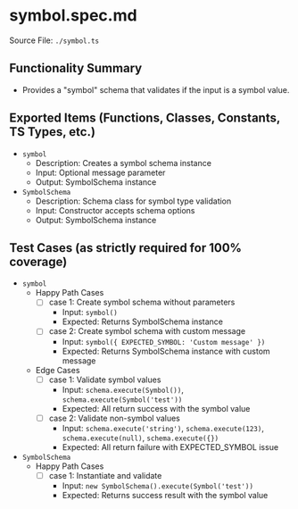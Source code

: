 # symbol.spec.md

Source File: `./symbol.ts`

## Functionality Summary
- Provides a "symbol" schema that validates if the input is a symbol value.

## Exported Items (Functions, Classes, Constants, TS Types, etc.)
- `symbol`
  - Description: Creates a symbol schema instance
  - Input: Optional message parameter
  - Output: SymbolSchema instance
- `SymbolSchema`
  - Description: Schema class for symbol type validation
  - Input: Constructor accepts schema options
  - Output: SymbolSchema instance

## Test Cases (as strictly required for 100% coverage)
- `symbol`
  - Happy Path Cases
    - [ ] case 1: Create symbol schema without parameters
      - Input: `symbol()`
      - Expected: Returns SymbolSchema instance
    - [ ] case 2: Create symbol schema with custom message
      - Input: `symbol({ EXPECTED_SYMBOL: 'Custom message' })`
      - Expected: Returns SymbolSchema instance with custom message
  - Edge Cases
    - [ ] case 1: Validate symbol values
      - Input: `schema.execute(Symbol())`, `schema.execute(Symbol('test'))`
      - Expected: All return success with the symbol value
    - [ ] case 2: Validate non-symbol values
      - Input: `schema.execute('string')`, `schema.execute(123)`, `schema.execute(null)`, `schema.execute({})`
      - Expected: All return failure with EXPECTED_SYMBOL issue
- `SymbolSchema`
  - Happy Path Cases
    - [ ] case 1: Instantiate and validate
      - Input: `new SymbolSchema().execute(Symbol('test'))`
      - Expected: Returns success result with the symbol value
